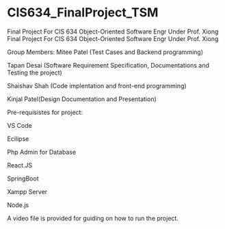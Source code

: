 # CIS634_FinalProject_TSM
Final Project For CIS 634 Object-Oriented Software Engr Under Prof. Xiong
Final Project For CIS 634 Object-Oriented Software Engr Under Prof. Xiong 

Group Members:
Mitee Patel (Test Cases and Backend programming)

Tapan Desai (Software Requirement Specification, Documentations and Testing the project)

Shaishav Shah (Code implentation and front-end programming)

Kinjal Patel(Design Documentation and Presentation)

Pre-requisistes for project:

VS Code

Ecilipse

Php Admin for Database

React.JS

SpringBoot

Xampp Server

Node.js

A video file is provided for guiding on how to run the project.
